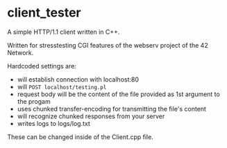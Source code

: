 # client_tester

A simple HTTP/1.1 client written in C++. <br>

Written for stresstesting CGI features of the webserv project of the 42 Network. <br>

Hardcoded settings are:
- will establish connection with localhost:80
- will `POST localhost/testing.pl`
- request body will be the content of the file provided as 1st argument to the progam
- uses chunked transfer-encoding for transmitting the file's content
- will recognize chunked responses from your server
- writes logs to logs/log.txt

These can be changed inside of the Client.cpp file. <br>
